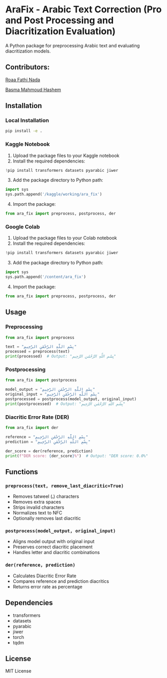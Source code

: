 # AraFix - Arabic Text Correction (Pro and Post Processing and Diacritization Evaluation)

A Python package for preprocessing Arabic text and evaluating diacritization models.

## Contributors:

[Roaa Fathi Nada](https://github.com/rFathi03) 

[Basma Mahmoud Hashem](https://github.com/Basma2423/) 
## Installation

### Local Installation
```bash
pip install -e .
```

### Kaggle Notebook
1. Upload the package files to your Kaggle notebook
2. Install the required dependencies:
```python
!pip install transformers datasets pyarabic jiwer
```
3. Add the package directory to Python path:
```python
import sys
sys.path.append('/kaggle/working/ara_fix')
```
4. Import the package:
```python
from ara_fix import preprocess, postprocess, der
```

### Google Colab
1. Upload the package files to your Colab notebook
2. Install the required dependencies:
```python
!pip install transformers datasets pyarabic jiwer
```
3. Add the package directory to Python path:
```python
import sys
sys.path.append('/content/ara_fix')
```
4. Import the package:
```python
from ara_fix import preprocess, postprocess, der
```

## Usage

### Preprocessing
```python
from ara_fix import preprocess

text = "بِسْمِ اللَّهِ الرَّحْمَٰنِ الرَّحِيمِ"
processed = preprocess(text)
print(processed)  # Output: "بِسْمِ اللَّهِ الرَّحْمَٰنِ الرَّحِيمِ"
```

### Postprocessing
```python
from ara_fix import postprocess

model_output = "بِسْمِ اللَّهِ الرَّحْمَٰنِ الرَّحِيمِ"
original_input = "بِسْمِ اللَّهِ الرَّحْمَٰنِ الرَّحِيمِ"
postprocessed = postprocess(model_output, original_input)
print(postprocessed)  # Output: "بِسْمِ اللَّهِ الرَّحْمَٰنِ الرَّحِيمِ"
```

### Diacritic Error Rate (DER)
```python
from ara_fix import der

reference = "بِسْمِ اللَّهِ الرَّحْمَٰنِ الرَّحِيمِ"
prediction = "بِسْمِ اللَّهِ الرَّحْمَٰنِ الرَّحِيمِ"

der_score = der(reference, prediction)
print(f"DER score: {der_score}%")  # Output: "DER score: 0.0%"
```

## Functions

### `preprocess(text, remove_last_diacritic=True)`
- Removes tatweel (ـ) characters
- Removes extra spaces
- Strips invalid characters
- Normalizes text to NFC
- Optionally removes last diacritic

### `postprocess(model_output, original_input)`
- Aligns model output with original input
- Preserves correct diacritic placement
- Handles letter and diacritic combinations

### `der(reference, prediction)`
- Calculates Diacritic Error Rate
- Compares reference and prediction diacritics
- Returns error rate as percentage

## Dependencies
- transformers
- datasets
- pyarabic
- jiwer
- torch
- tqdm

## License
MIT License
